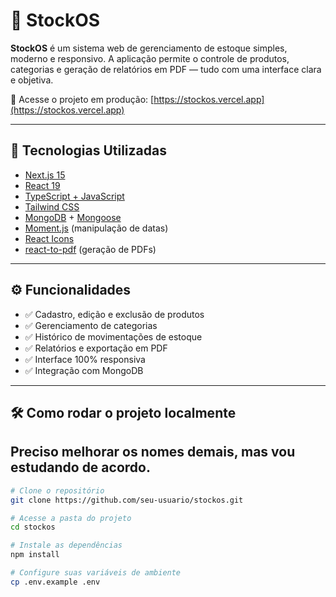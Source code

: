 # 🧾 StockOS

**StockOS** é um sistema web de gerenciamento de estoque simples, moderno e responsivo. A aplicação permite o controle de produtos, categorias e geração de relatórios em PDF — tudo com uma interface clara e objetiva.

🔗 Acesse o projeto em produção: [https://stockos.vercel.app](https://stockos.vercel.app)

---

## 🚀 Tecnologias Utilizadas

- [Next.js 15](https://nextjs.org/)
- [React 19](https://reactjs.org/)
- [TypeScript + JavaScript](https://www.typescriptlang.org/)
- [Tailwind CSS](https://tailwindcss.com/)
- [MongoDB](https://www.mongodb.com/) + [Mongoose](https://mongoosejs.com/)
- [Moment.js](https://momentjs.com/) (manipulação de datas)
- [React Icons](https://react-icons.github.io/react-icons/)
- [react-to-pdf](https://www.npmjs.com/package/react-to-pdf) (geração de PDFs)

---

## ⚙️ Funcionalidades

- ✅ Cadastro, edição e exclusão de produtos
- ✅ Gerenciamento de categorias
- ✅ Histórico de movimentações de estoque
- ✅ Relatórios e exportação em PDF
- ✅ Interface 100% responsiva
- ✅ Integração com MongoDB

---

## 🛠️ Como rodar o projeto localmente

## Preciso melhorar os nomes demais, mas vou estudando de acordo.
```bash
# Clone o repositório
git clone https://github.com/seu-usuario/stockos.git

# Acesse a pasta do projeto
cd stockos

# Instale as dependências
npm install

# Configure suas variáveis de ambiente
cp .env.example .env
